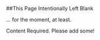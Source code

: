 ##This Page Intentionally Left Blank

... for the moment, at least. 

Content Required. Please add some!
